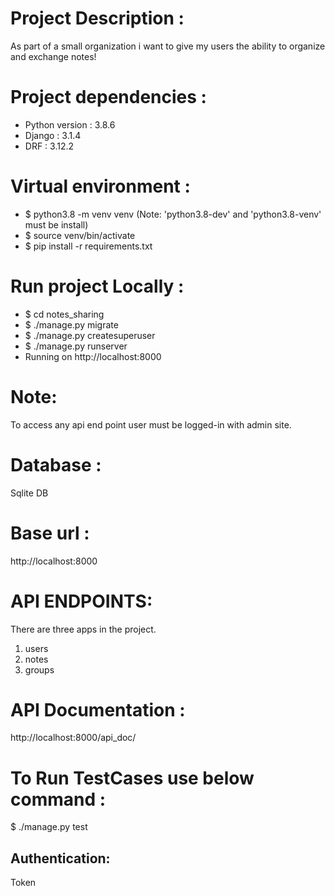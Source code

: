 # Project Description :
  As part of a small organization i want to give my users the ability to organize and exchange notes!

# Project dependencies : 
- Python version : 3.8.6
- Django : 3.1.4
- DRF : 3.12.2

# Virtual environment : 
- $ python3.8 -m venv venv (Note: 'python3.8-dev' and 'python3.8-venv' must be install)
- $ source venv/bin/activate 
- $ pip install -r requirements.txt

# Run project Locally :
- $ cd notes_sharing
- $ ./manage.py migrate
- $ ./manage.py createsuperuser
- $ ./manage.py runserver
- Running on http://localhost:8000 

# Note: 
  To access any api end point user must be logged-in with admin site.

# Database : 
  Sqlite DB 

# Base url :
  http://localhost:8000

# API ENDPOINTS: 
  There are three apps in the project. 
  1. users
  2. notes
  3. groups 

# API Documentation : 
  http://localhost:8000/api_doc/

# To Run TestCases use below command : 
  $ ./manage.py test

## Authentication: 
Token
